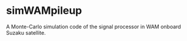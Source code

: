 # simWAMpileup

A Monte-Carlo simulation code of the signal processor in WAM onboard Suzaku satellite.
